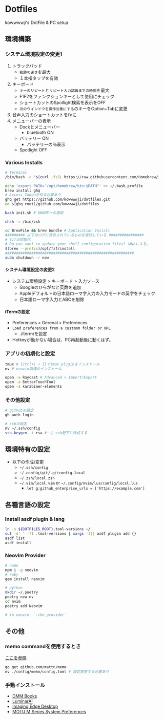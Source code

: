 # Dotfiles

kowwwwji's DotFile & PC setup

## 環境構築

### システム環境設定の変更1

1. トラックパッド
   - `軌跡の速さ`を最大
   - １本指タップを有効
1. キーボード
   - `キーのリピート`と`リピート入力認識までの時間`を最大
   - F1F2をファンクションキーとして使用にチェック
   - ショートカットのSpotlight検索を表示をOFF
   - `次のウインドウを操作対象にする`のキーをOption+Tabに変更
1. 音声入力のショートカットを`Fn`に
1. メニューバーの表示
   - Dockとメニューバー
     - bluetooth ON
   - バッテリー ON
     - バッテリーの％表示
   - Spotlight OFF

### Various Installs

```bash
# Terminal
/bin/bash -c "$(curl -fsSL https://raw.githubusercontent.com/Homebrew/install/master/install.sh)"

echo 'export PATH="/opt/homebrew/bin:$PATH"' >> ~/.bash_profile
brew install ghq
# Access Tokenを作る必要あり
ghq get https://github.com/kowwwwji/dotfiles.git
cd $(ghq root)/github.com/kowwwwji/dotfiles

bash init.sh # $HOMEへの適用

chsh -s /bin/zsh
```

```sh
cd BrewFile && brew bundle # Application Install
######### 以下はログに表示されているものを実行している ################
# fzfの初期化
# Do you want to update your shell configuration files? はNoにする。
$(brew --prefix)/opt/fzf/install
###########################################################
sudo shutdown -r now

```

#### システム環境設定の変更2

- システム環境設定 > キーボード > 入力ソース
  - Googleのひらがなと英数を追加
  - Appleデフォルトの日本語ローマ字入力の入力モードの英字をチェック
  - 日本語ローマ字入力とABCを削除

#### iTermの設定

- Preferences > Gerenal > Preferences
- `Load preferences from a custmom folder or URL`
  - ./iterm/を設定
- Hotkeyが動かない場合は、PC再起動後に動くはず。

### アプリの初期化と設定

```sh
tmux # [ctrl+\ + I]でtmux pluginをインストール
nv # neovim関連のインストール

open -a Raycast # Advanced > Import/Export
open -a BetterTouchTool
open -a karabiner-elements
```

### その他設定

```sh
# githubの設定
gh auth login

# sshの設定
nv ~/.ssh/config
ssh-keygen -t rsa # ~/.ssh配下に作成する
```

## 環境特有の設定

- 以下の作成/変更
  - `~/.ssh/config`
  - `~/.config/git/.gitconfig.local`
  - `~/.zsh/local.zsh`
  - `~/.vim/local.vim` or `~/.config/nvim/lua/config/local.lua`
    - `let g:github_enterprise_urls = ['https://example.com']`

## 各種言語の設定

### Install asdf plugin & lang

```sh
ln -s ${DOTFILES_ROOT}.tool-versions ~/
cut -d' ' -f1 .tool-versions | xargs -I{} asdf plugin add {}
asdf list
asdf install
```

### Neovim Provider

```sh
# node
npm i -g neovim
# ruby
gem install neovim

# python
mkdir ~/.poetry
poetry new nv
cd nvim
poetry add Neovim

# in neovim  `:che provider`

```

## その他

### memo commandを使用するとき

[ここを参照](https://mattn.kaoriya.net/software/memo.htm)

```sh
go get github.com/mattn/memo
nv ./config/memo/config.toml # 設定変更する必要あり
```

### 手動インストール

- [DMM Books](https://book.dmm.com/info_bookviewer.html#intro-mac)
- [LuminarAI](https://skylum.com/jp/account/my-softwar://skylum.com/jp/account/my-software)
- [Imaging Edge Desktop](https://creatorscloud.sony.net/catalog/ja-jp/ie-desktop/index.html)
- [MOTU M Series System Preferences](https://motu.com/en-us/download/product/408/?details=true)
